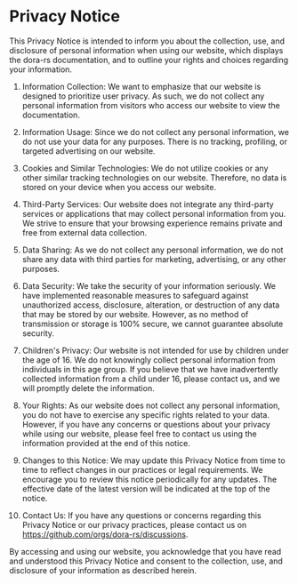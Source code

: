 # Privacy Notice

This Privacy Notice is intended to inform you about the collection, use, and disclosure of personal information when using our website, which displays the dora-rs documentation, and to outline your rights and choices regarding your information.

1. Information Collection: We want to emphasize that our website is designed to prioritize user privacy. As such, we do not collect any personal information from visitors who access our website to view the documentation.

2. Information Usage: Since we do not collect any personal information, we do not use your data for any purposes. There is no tracking, profiling, or targeted advertising on our website.

3. Cookies and Similar Technologies: We do not utilize cookies or any other similar tracking technologies on our website. Therefore, no data is stored on your device when you access our website.

4. Third-Party Services: Our website does not integrate any third-party services or applications that may collect personal information from you. We strive to ensure that your browsing experience remains private and free from external data collection.

5. Data Sharing: As we do not collect any personal information, we do not share any data with third parties for marketing, advertising, or any other purposes.

6. Data Security: We take the security of your information seriously. We have implemented reasonable measures to safeguard against unauthorized access, disclosure, alteration, or destruction of any data that may be stored by our website. However, as no method of transmission or storage is 100% secure, we cannot guarantee absolute security.

7. Children's Privacy: Our website is not intended for use by children under the age of 16. We do not knowingly collect personal information from individuals in this age group. If you believe that we have inadvertently collected information from a child under 16, please contact us, and we will promptly delete the information.

8. Your Rights: As our website does not collect any personal information, you do not have to exercise any specific rights related to your data. However, if you have any concerns or questions about your privacy while using our website, please feel free to contact us using the information provided at the end of this notice.

9. Changes to this Notice: We may update this Privacy Notice from time to time to reflect changes in our practices or legal requirements. We encourage you to review this notice periodically for any updates. The effective date of the latest version will be indicated at the top of the notice.

10. Contact Us: If you have any questions or concerns regarding this Privacy Notice or our privacy practices, please contact us on https://github.com/orgs/dora-rs/discussions.

By accessing and using our website, you acknowledge that you have read and understood this Privacy Notice and consent to the collection, use, and disclosure of your information as described herein.